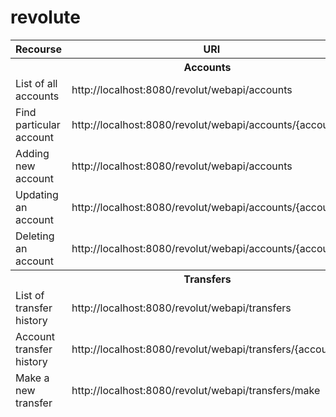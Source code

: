 # revolute


<table>
    	<thead>
    	<tr>
    		<th>Recourse</th>
    		<th>URI</th>
    		<th>Method</th>
    	</tr>
        <tr>
            <th colspan=3>Accounts</th>
        </tr>
    	<tr>
    		<td>List of all accounts</td>
    		<td> http://localhost:8080/revolut/webapi/accounts </td>
    		<td>GET</td>
    	</tr>
    	<tr>
    		<td>Find particular account</td>
    		<td> http://localhost:8080/revolut/webapi/accounts/{accountID} </td>
    		<td>GET</td>
    	</tr>
    	<tr>
    		<td>Adding new account</td>
    		<td> http://localhost:8080/revolut/webapi/accounts </td>
    		<td>POST</td>
    	</tr>
    	<tr>
    		<td>Updating an account</td>
    		<td> http://localhost:8080/revolut/webapi/accounts/{accountID} </td>
    		<td>PUT</td>
    	</tr>
    	<tr>
    		<td>Deleting an account</td>
    		<td> http://localhost:8080/revolut/webapi/accounts/{accountID} </td>
    		<td>DELETE</td>
    	</tr>
    	<tr>
    		<th colspan=3>Transfers</th>
    	</tr>
    	<tr>
    		<td>List of transfer history</td>
    		<td> http://localhost:8080/revolut/webapi/transfers </td>
    		<td>GET</td>
    	</tr>
    	<tr>
    		<td>Account transfer history</td>
    		<td> http://localhost:8080/revolut/webapi/transfers/{accountID} </td>
    		<td>GET</td>
    	</tr>
    	<tr>
    		<td>Make a new transfer</td>
    		<td> http://localhost:8080/revolut/webapi/transfers/make </td>
    		<td>POST</td>
    	</tr>
    	</thead>
    </table>
  

